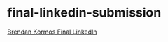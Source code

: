 # final-linkedin-submission

<!--- In the text below, please replace "Your Name" with your name, and provide a link to your LinkedIn in the parenthesis. --->

[Brendan Kormos Final LinkedIn](https://www.linkedin.com/in/brendan-kormos/)
